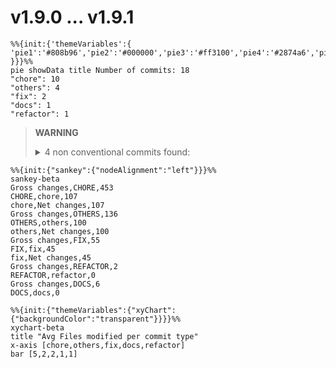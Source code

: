 # v1.9.0 ... v1.9.1
``` mermaid
%%{init:{'themeVariables':{
'pie1':'#808b96','pie2':'#000000','pie3':'#ff3100','pie4':'#2874a6','pie5':'#5dade2'
}}}%%
pie showData title Number of commits: 18
"chore": 10
"others": 4
"fix": 2
"docs": 1
"refactor": 1
```
> **WARNING**
> <details><summary>4 non conventional commits found:</summary><ul>
> <li>Ready release gin 1.9.1 (by: thinkerou) (#3630)</li>
> <li>Fix typos in ISSUE_TEMPLATE.md (#3616)</li>
> <li>improve render code coverage (#3525)</li>
> <li>Convert strings and slices using the officially recommended way (#3344)</li>
> </ul></details>
```mermaid
%%{init:{"sankey":{"nodeAlignment":"left"}}}%%
sankey-beta
Gross changes,CHORE,453
CHORE,chore,107
chore,Net changes,107
Gross changes,OTHERS,136
OTHERS,others,100
others,Net changes,100
Gross changes,FIX,55
FIX,fix,45
fix,Net changes,45
Gross changes,REFACTOR,2
REFACTOR,refactor,0
Gross changes,DOCS,6
DOCS,docs,0
```

```mermaid
%%{init:{"themeVariables":{"xyChart":{"backgroundColor":"transparent"}}}}%%
xychart-beta
title "Avg Files modified per commit type"
x-axis [chore,others,fix,docs,refactor]
bar [5,2,2,1,1]
```